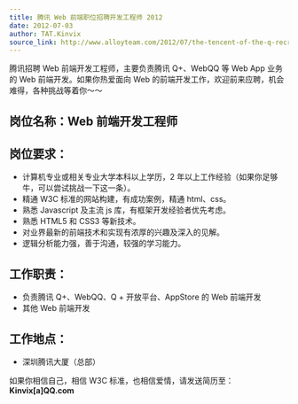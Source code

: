 ```yaml
---
title: 腾讯 Web 前端职位招聘开发工程师 2012
date: 2012-07-03
author: TAT.Kinvix
source_link: http://www.alloyteam.com/2012/07/the-tencent-of-the-q-recruitment-web-front-end-development-engineers/
---
```


<!-- {% raw %} - for jekyll -->

腾讯招聘 Web 前端开发工程师，主要负责腾讯 Q+、WebQQ 等 Web App 业务的 Web 前端开发。如果你热爱面向 Web 的前端开发工作，欢迎前来应聘，机会难得，各种挑战等着你～～

## 岗位名称：Web 前端开发工程师

## 岗位要求：

-   计算机专业或相关专业大学本科以上学历，2 年以上工作经验（如果你足够牛，可以尝试挑战一下这一条）。
-   精通 W3C 标准的网站构建，有成功案例，精通 html、css。
-   熟悉 Javascript 及主流 js 库，有框架开发经验者优先考虑。
-   熟悉 HTML5 和 CSS3 等新技术。
-   对业界最新的前端技术和实现有浓厚的兴趣及深入的见解。
-   逻辑分析能力强，善于沟通，较强的学习能力。

## 工作职责：

-   负责腾讯 Q+、WebQQ、Q + 开放平台、AppStore 的 Web 前端开发
-   其他 Web 前端开发

## 工作地点：

-   深圳腾讯大厦（总部）

如果你相信自己，相信 W3C 标准，也相信爱情，请发送简历至：**Kinvix\[a]QQ.com**

<!-- {% endraw %} - for jekyll -->